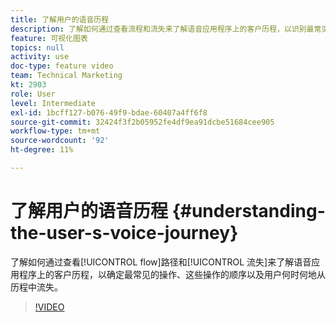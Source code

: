```yaml
---
title: 了解用户的语音历程
description: 了解如何通过查看流程和流失来了解语音应用程序上的客户历程，以识别最常见的操作、这些操作的顺序以及用户何时何地从历程中流失。
feature: 可视化图表
topics: null
activity: use
doc-type: feature video
team: Technical Marketing
kt: 2903
role: User
level: Intermediate
exl-id: 1bcff127-b076-49f9-bdae-60407a4ff6f8
source-git-commit: 32424f3f2b05952fe4df9ea91dcbe51684cee905
workflow-type: tm+mt
source-wordcount: '92'
ht-degree: 11%

---
```


# 了解用户的语音历程 {#understanding-the-user-s-voice-journey}

了解如何通过查看[!UICONTROL flow]路径和[!UICONTROL 流失]来了解语音应用程序上的客户历程，以确定最常见的操作、这些操作的顺序以及用户何时何地从历程中流失。

>[!VIDEO](https://video.tv.adobe.com/v/27226/?quality=12)
